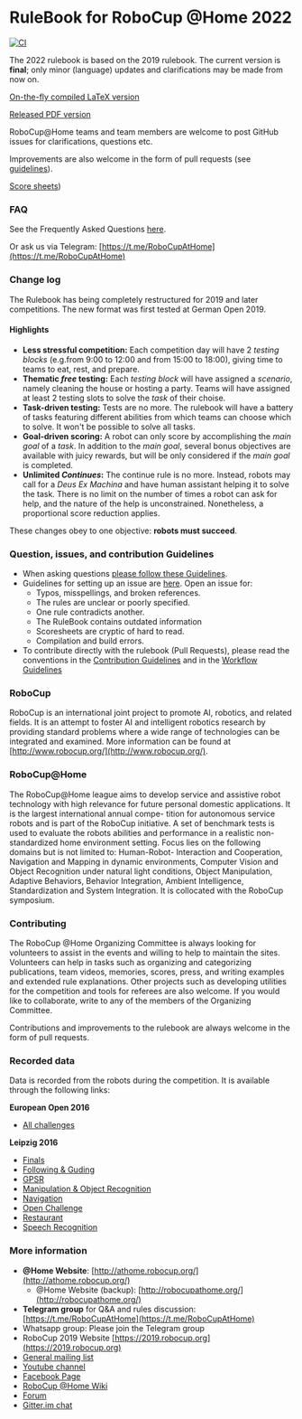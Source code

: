 RuleBook for RoboCup @Home 2022
===============================

[![CI](https://github.com/RoboCupAtHome/RuleBook/actions/workflows/ci.yml/badge.svg)](https://github.com/RoboCupAtHome/RuleBook/actions/workflows/ci.yml)

The 2022 rulebook is based on the 2019 rulebook. The current version is **final**; only minor (language) updates and clarifications may be made from now on.

[On-the-fly compiled LaTeX version](https://robocupathome.github.io/RuleBook/rulebook/master.pdf)

[Released PDF version](https://athome.robocup.org/wp-content/uploads/2022_rulebook.pdf)

RoboCup@Home teams and team members are welcome to post GitHub issues for clarifications, questions etc.

Improvements are also welcome in the form of pull requests (see [guidelines](https://github.com/RoboCupAtHome/RuleBook/wiki/Guidelines)).

[Score sheets](https://robocupathome.github.io/RuleBook/scoresheets/master.pdf))

### FAQ
See the Frequently Asked Questions [here](https://github.com/RoboCupAtHome/RuleBook/wiki/FAQ:-Frequently-Asked-Questions).

Or ask us via Telegram: [https://t.me/RoboCupAtHome](https://t.me/RoboCupAtHome)

### Change log
The Rulebook has being completely restructured for 2019 and later competitions.
The new format was first tested at German Open 2019.

#### Highlights
- **Less stressful competition:** Each competition day will have 2 *testing blocks* (e.g.from 9:00 to 12:00 and from 15:00 to 18:00), giving time to teams to eat, rest, and prepare.
- **Thematic *free* testing:** Each *testing block* will have assigned a *scenario*, namely cleaning the house or hosting a party. Teams will have assigned at least 2 testing slots to solve the *task* of their choise.
- **Task-driven testing:** Tests are no more. The rulebook will have a battery of tasks featuring different abilities from which teams can choose which to solve. It won't be possible to solve all tasks.
- **Goal-driven scoring:** A robot can only score by accomplishing the *main goal* of a *task*. In addition to the *main goal*, several bonus objectives are available with juicy rewards, but will be only considered if the *main goal* is completed.
- **Unlimited *Continues*:** The continue rule is no more. Instead, robots may call for a *Deus Ex Machina* and have human assistant helping it to solve the task. There is no limit on the number of times a robot can ask for help, and the nature of the help is unconstrained. Nonetheless, a proportional score reduction applies.

These changes obey to one objective: **robots must succeed**.


### Question, issues, and contribution Guidelines
- When asking questions [please follow these Guidelines](https://github.com/RoboCupAtHome/RuleBook/wiki/Guidelines:-Questions).
- Guidelines for setting up an issue are [here](https://github.com/RoboCupAtHome/RuleBook/wiki/Guidelines:-Issues). Open an issue for:
  - Typos, misspellings, and broken references.
  - The rules are unclear or poorly specified.
  - One rule contradicts another.
  - The RuleBook contains outdated information
  - Scoresheets are cryptic of hard to read.
  - Compilation and build errors.
- To contribute directly with the rulebook (Pull Requests), please read the conventions in the [Contribution Guidelines](https://github.com/RoboCupAtHome/RuleBook/wiki/Guidelines:-Contributing) and in the [Workflow Guidelines](https://github.com/RoboCupAtHome/RuleBook/wiki/Guidelines:-Workflow)

### RoboCup
RoboCup
is an international joint project to promote AI, robotics, and related fields.  It is an attempt to foster AI and intelligent robotics research by providing standard problems where a wide range of technologies can be integrated and examined.  More information can be found at [http://www.robocup.org/](http://www.robocup.org/).

### RoboCup@Home
The RoboCup@Home league aims to develop service and assistive robot technology with high relevance for future personal domestic applications. It is the largest international annual compe- tition for autonomous service robots and is part of the RoboCup initiative. A set of benchmark tests is used to evaluate the robots abilities and performance in a realistic non-standardized home environment setting.  Focus lies on the following domains but is not limited to:  Human-Robot- Interaction  and  Cooperation,  Navigation  and  Mapping  in  dynamic  environments,  Computer Vision and Object Recognition under natural light conditions, Object Manipulation, Adaptive Behaviors, Behavior Integration, Ambient Intelligence, Standardization and System Integration. It is collocated with the RoboCup symposium.

### Contributing
The RoboCup @Home Organizing Committee is always looking for volunteers to assist in the events and willing to help to maintain the sites. Volunteers can help in tasks such as organizing and categorizing publications, team videos, memories, scores, press, and writing examples and extended rule explanations. Other projects such as developing utilities for the competition and tools for referees are also welcome. If you would like to collaborate, write to any of the members of the Organizing Committee.

Contributions and improvements to the rulebook are always welcome in the form of pull requests.

### Recorded data
Data is recorded from the robots during the competition. It is available through the following links:

**European Open 2016**

- [All challenges](https://mega.nz/#!FhMnAYQS!P22mTNvfDjU2GHf02G3omgmS715dQSURFTLuUfkdxic)

**Leipzig 2016**
- [Finals](https://mega.nz/#!Y4czyLST!2TotbyL53DA2iIG6oZ9QkcEf94ktpm2_btJltj_J2dE)
- [Following & Guding](https://mega.nz/#!dwU1XRQB!czz2BtGLM5-ewaviBdtUIl62kECn3dJXljk50KB_7t4)
- [GPSR](https://mega.nz/#!UlFk3ZCQ!ooe0V2yksQ-3X35uIk8d-on8Plzh-CGbwDPoyvVa43Q)
- [Manipulation & Object Recognition](https://mega.nz/#!5k1FxAzY!DgtpcSjdOQmfQUVRm5iYoOuZ8r7h7G2GXMtjORsNjME)
- [Navigation](https://mega.nz/#!As9XiIzD!wYAWcquTKl6jBf2IifpnliRNQ34Ddhwe0X-pyEhebeE)
- [Open Challenge](https://mega.nz/#!R4EVwKKQ!2RgqoO2Fm8ba87yFcZKgIpI6mwHcaAvyo7_FR9_KNfE)
- [Restaurant](https://mega.nz/#!lpFjQTAS!wOO0ieAedr-JDrh166dOOqilMWBGsA3_Ij5t4an1mdI)
- [Speech Recognition](https://mega.nz/#!ts02iYRQ!L3McBFzodJG0UTmauCj2crSapmAr8GWwtB4FLGzQlEs)

### More information
- **@Home Website**: [http://athome.robocup.org/](http://athome.robocup.org/)
    - @Home Website (backup): [http://robocupathome.org/](http://robocupathome.org/)
- **Telegram group** for Q&A and rules discussion: [https://t.me/RoboCupAtHome](https://t.me/RoboCupAtHome)
- Whatsapp group: Please join the Telegram group
- RoboCup 2019 Website [https://2019.robocup.org](https://2019.robocup.org)
- [General mailing list](http://lists.robocup.org/cgi-bin/mailman/listinfo/robocup-athome)
- [Youtube channel](https://www.youtube.com/channel/UChkdCpT0xrFMMt-_N8wSVew/)
- [Facebook Page](https://www.facebook.com/robocupathome/)
- [RoboCup @Home Wiki](https://github.com/RoboCupAtHome/AtHomeCommunityWiki/wiki)
- [Forum](https://athome.forum.robocup.org/)
- [Gitter.im chat](https://gitter.im/RoboCupAtHome/Lobby)
